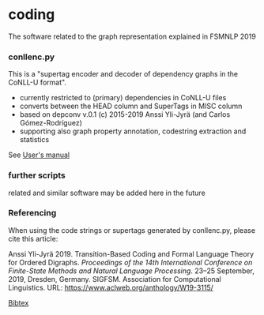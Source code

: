 # coding
The software related to the graph representation explained in FSMNLP 2019

### conllenc.py

This is a "supertag encoder and decoder of dependency graphs in the CoNLL-U format".

- currently restricted to (primary) dependencies in CoNLL-U files
- converts between the HEAD column and SuperTags in MISC column
- based on depconv v.0.1 (c) 2015-2019 Anssi Yli-Jyrä (and Carlos Gómez-Rodríguez)
- supporting also graph property annotation, codestring extraction and statistics

See [User's manual](https://github.com/amikael/coding/blob/master/conllenc-usage.md)

### further scripts

related and similar software may be added here in the future 

### Referencing

When using the code strings or supertags generated by conllenc.py, please cite this article:

Anssi Yli-Jyrä 2019. Transition-Based Coding and Formal Language Theory for Ordered Digraphs. 
*Proceedings of the 14th International Conference on Finite-State Methods and Natural Language Processing*.
23–25 September, 2019, Dresden, Germany. SIGFSM. Association for Computational Linguistics. URL: https://www.aclweb.org/anthology/W19-3115/

[Bibtex](https://www.aclweb.org/anthology/W19-3115.bib)

